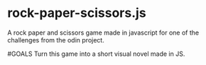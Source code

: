 # rock-paper-scissors.js
A rock paper and scissors game made in javascript for one of the challenges from the odin project.

#GOALS
Turn this game into a short visual novel made in JS.
